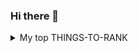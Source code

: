 ### Hi there 👋

<!--
**DukeBode/DukeBode** is a ✨ _special_ ✨ repository because its `README.md` (this file) appears on your GitHub profile.

Here are some ideas to get you started:

- 🔭 I’m currently working on ...
- 🌱 I’m currently learning ...
- 👯 I’m looking to collaborate on ...
- 🤔 I’m looking for help with ...
- 💬 Ask me about ...
- 📫 How to reach me: ...
- 😄 Pronouns: ...
- ⚡ Fun fact: ...
-->
<details>
<summary>My top THINGS-TO-RANK</summary>

[<img src="favicon/gitee.ico" width=32 alt="Gitee"  aria-label="">](https://gitee.com/DukeBode)
<a href="https://github.com/DukeBode" aria-label="GitHub 是一个面向开源及私有软件项目的托管平台，提供了订阅、讨论组、文本渲染、在线文件编辑器、协作图谱（报表）、代码片段分享（Gist）等功能。" alt="Github"><img src="favicon/github.ico" width=32/></a>
<a href="https://yuque.com/dukebode" aria-label="语雀是一个知识创作与分享工具，致力于为每个想表达所思所想的人提供一款顺手的工具，让知识能得以记录和传播，让人们可以平等快乐地创作和交流知识。" alt="语雀"><img src="favicon/yuque.png" width=32></a>
[<img src="favicon/weibo.ico" width=32 alt="微博">](https://weibo.com/newggbode)

</details>
